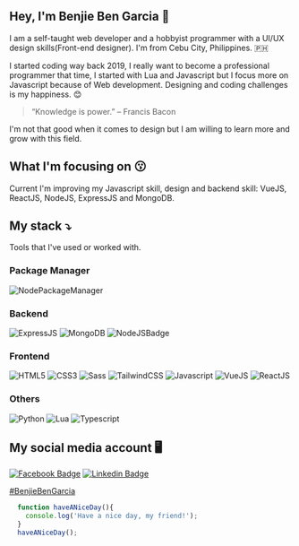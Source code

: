 ## Hey, I'm Benjie Ben Garcia 👋

I am a self-taught web developer and a hobbyist programmer with a UI/UX design skills(Front-end designer). I'm from Cebu City, Philippines. 🇵🇭

I started coding way back 2019, I really want to become a professional programmer that time, I started with Lua and Javascript but I focus more on Javascript because of Web development. Designing and coding challenges is my happiness. 😊

> “Knowledge is power.” – Francis Bacon

I'm not that good when it comes to design but I am willing to learn more and grow with this field.


## What I'm focusing on 😗

Current I'm improving my Javascript skill, design and backend skill: VueJS, ReactJS, NodeJS, ExpressJS and MongoDB.


## My stack ⤵️

Tools that I've used or worked with.

### Package Manager
![NodePackageManager](https://img.shields.io/badge/npm-CB3837?style=for-the-badge&logo=npm&logoColor=white) 

### Backend
![ExpressJS](https://img.shields.io/badge/Express.js-000000?style=for-the-badge&logo=express&logoColor=white)
![MongoDB](https://img.shields.io/badge/MongoDB-4EA94B?style=for-the-badge&logo=mongodb&logoColor=white)
![NodeJSBadge](https://img.shields.io/badge/Node.js-43853D?style=for-the-badge&logo=node-dot-js&logoColor=white)

### Frontend
![HTML5](https://img.shields.io/badge/HTML5-E34F26?style=for-the-badge&logo=html5&logoColor=white)
![CSS3](https://img.shields.io/badge/CSS3-1572B6?style=for-the-badge&logo=css3&logoColor=white)
![Sass](https://img.shields.io/badge/Sass-CC6699?style=for-the-badge&logo=sass&logoColor=white)
![TailwindCSS](https://img.shields.io/badge/Tailwind_CSS-38B2AC?style=for-the-badge&logo=tailwind-css&logoColor=white)
![Javascript](https://img.shields.io/badge/JavaScript-F7DF1E?style=for-the-badge&logo=javascript&logoColor=black)
![VueJS](https://img.shields.io/badge/Vue.js-35495E?style=for-the-badge&logo=vue-dot-js&logoColor=4FC08D)
![ReactJS](https://img.shields.io/badge/React-20232A?style=for-the-badge&logo=react&logoColor=61DAFB)

### Others
![Python](https://img.shields.io/badge/Python-3776AB?style=for-the-badge&logo=python&logoColor=white)
![Lua](https://img.shields.io/badge/Lua-2C2D72?style=for-the-badge&logo=lua&logoColor=white)
![Typescript](https://img.shields.io/badge/TypeScript-007ACC?style=for-the-badge&logo=typescript&logoColor=white)

## My social media account 🖥️

[![Facebook Badge](https://img.shields.io/badge/Facebook-1877F2?style=for-the-badge&logo=facebook&logoColor=white)](https://facebook.com/benjiebengarcia) [![Linkedin Badge](https://img.shields.io/badge/LinkedIn-0077B5?style=for-the-badge&logo=linkedin&logoColor=white)](https://linkedin.com/benjiebengarcia)

[#BenjieBenGarcia](https://benjiebengarcia.netlify.com)

```javascript
  function haveANiceDay(){
    console.log('Have a nice day, my friend!');
  }
  haveANiceDay();
```
